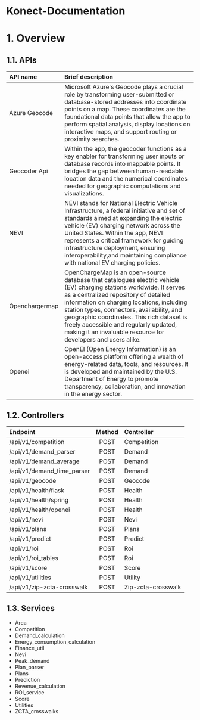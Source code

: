 # Konect-Documentation

# 1. Overview
## 1.1. APIs
|API name|Brief description|
|:--|:--|
|Azure Geocode|Microsoft Azure's Geocode plays a crucial role by transforming user-submitted or database-stored addresses into coordinate points on a map. These coordinates are the foundational data points that allow the app to perform spatial analysis, display locations on interactive maps, and support routing or proximity searches.|
|Geocoder Api|Within the app, the geocoder functions as a key enabler for transforming user inputs or database records into mappable points. It bridges the gap between human-readable location data and the numerical coordinates needed for geographic computations and visualizations.|
|NEVI|NEVI stands for National Electric Vehicle Infrastructure, a federal initiative and set of standards aimed at expanding the electric vehicle (EV) charging network across the United States. Within the app, NEVI represents a critical framework for guiding infrastructure deployment, ensuring interoperability,and maintaining compliance with national EV charging policies.|
|Openchargermap|OpenChargeMap is an open-source database that catalogues electric vehicle (EV) charging stations worldwide. It serves as a centralized repository of detailed information on charging locations, including station types, connectors, availability, and geographic coordinates. This rich dataset is freely accessible and regularly updated, making it an invaluable resource for developers and users alike.|
|Openei|OpenEI (Open Energy Information) is an open-access platform offering a wealth of energy-related data, tools, and resources. It is developed and maintained by the U.S. Department of Energy to promote transparency, collaboration, and innovation in the energy sector.|

## 1.2. Controllers
|Endpoint|Method|Controller|
|:--|:--:|:--|
|/api/v1/competition|POST|Competition
|/api/v1/demand_parser|POST|Demand
|/api/v1/demand_average|POST|Demand
|/api/v1/demand_time_parser|POST|Demand
|/api/v1/geocode|POST|Geocode
|/api/v1/health/flask|POST|Health
|/api/v1/health/spring|POST|Health
|/api/v1/health/openei|POST|Health
|/api/v1/nevi|POST|Nevi
|/api/v1/plans|POST|Plans
|/api/v1/predict|POST|Predict
|/api/v1/roi|POST|Roi
|/api/v1/roi_tables|POST|Roi
|/api/v1/score|POST|Score
|/api/v1/utilities|POST|Utility
|/api/v1/zip-zcta-crosswalk|POST|Zip-zcta-crosswalk

## 1.3. Services
-	Area
-	Competition
-	Demand_calculation
-	Energy_consumption_calculation
-	Finance_util
-	Nevi
-	Peak_demand
-	Plan_parser
-	Plans
-	Prediction
-	Revenue_calculation
-	ROI_service
-	Score
-	Utilities
-	ZCTA_crosswalks
